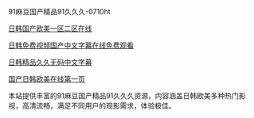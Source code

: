 91麻豆国产精品91久久久-0710ht

<a href="https://heiliao2dmwwy.pages.dev">日韩国产欧美一区二区在线</a>

<a href="https://heiliaoll4qsx.pages.dev">日韩免费视频国产中文字幕在线免费观看</a>

<a href="https://heiliaoe8ajia.pages.dev">日韩精品久久无码中文字幕</a>

<a href="https://heiliaozj3tjd.pages.dev">国产日韩欧美在线第一页</a>

本站提供丰富的91麻豆国产精品91久久久资源，内容涵盖日韩欧美多种热门影视，高清流畅，满足不同用户的观影需求，体验极佳。

<span style="display:none;">[Canonical link](https://github.com/hihi20250710/hihi10)</span>
